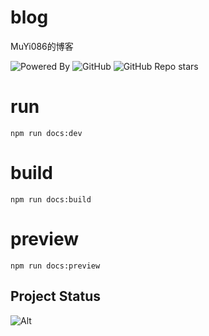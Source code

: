 # blog
MuYi086的博客

![Powered By](https://img.shields.io/badge/Author-MuYi086-yellow) ![GitHub](https://img.shields.io/github/license/MuYi086/blog) ![GitHub Repo stars](https://img.shields.io/github/stars/MuYi086/blog?style=social)

# run
```shell
npm run docs:dev
```

# build
```shell
npm run docs:build
```

# preview
```shell
npm run docs:preview
```

## Project Status
![Alt](https://repobeats.axiom.co/api/embed/561660a20e15d890df011fb9fc8036f29ef8b988.svg "Repobeats analytics image")